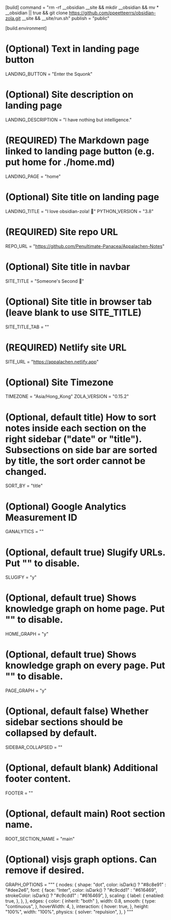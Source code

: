 [build]
command = "rm -rf __obsidian __site && mkdir __obsidian && mv * __obsidian || true && git clone https://github.com/ppeetteerrs/obsidian-zola.git __site && __site/run.sh"
publish = "public"

[build.environment]
# (Optional) Text in landing page button
LANDING_BUTTON = "Enter the Squonk"
# (Optional) Site description on landing page
LANDING_DESCRIPTION = "I have nothing but intelligence."
# (REQUIRED) The Markdown page linked to landing page button (e.g. put home for ./home.md)
LANDING_PAGE = "home"
# (Optional) Site title on landing page
LANDING_TITLE = "I love obsidian-zola! 💖"
PYTHON_VERSION = "3.8"
# (REQUIRED) Site repo URL
REPO_URL = "https://github.com/Penultimate-Panacea/Appalachen-Notes"
# (Optional) Site title in navbar
SITE_TITLE = "Someone's Second 🧠"
# (Optional) Site title in browser tab (leave blank to use SITE_TITLE)
SITE_TITLE_TAB = ""
# (REQUIRED) Netlify site URL
SITE_URL = "https://appalachen.netlify.app"
# (Optional) Site Timezone
TIMEZONE = "Asia/Hong_Kong"
ZOLA_VERSION = "0.15.2"
# (Optional, default title) How to sort notes inside each section on the right sidebar ("date" or "title"). Subsections on side bar are sorted by title, the sort order cannot be changed.
SORT_BY = "title"
# (Optional) Google Analytics Measurement ID
GANALYTICS = ""
# (Optional, default true) Slugify URLs. Put "" to disable.
SLUGIFY = "y"
# (Optional, default true) Shows knowledge graph on home page. Put "" to disable.
HOME_GRAPH = "y"
# (Optional, default true) Shows knowledge graph on every page. Put "" to disable.
PAGE_GRAPH = "y"
# (Optional, default false) Whether sidebar sections should be collapsed by default.
SIDEBAR_COLLAPSED = ""
# (Optional, default blank) Additional footer content.
FOOTER = ""
# (Optional, default main) Root section name.
ROOT_SECTION_NAME = "main"
# (Optional) visjs graph options. Can remove if desired.
GRAPH_OPTIONS = """
        {
        	nodes: {
        		shape: "dot",
        		color: isDark() ? "#8c8e91" : "#dee2e6",
        		font: {
        			face: "Inter",
        			color: isDark() ? "#c9cdd1" : "#616469",
        			strokeColor: isDark() ? "#c9cdd1" : "#616469",
        		},
        		scaling: {
        			label: {
        				enabled: true,
        			},
        		},
        	},
        	edges: {
        		color: { inherit: "both" },
        		width: 0.8,
        		smooth: {
        			type: "continuous",
        		},
        		hoverWidth: 4,
        	},
        	interaction: {
        		hover: true,
        	},
        	height: "100%",
        	width: "100%",
        	physics: {
        		solver: "repulsion",
        	},
        }
        """